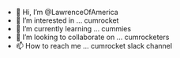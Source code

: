 - 👋 Hi, I’m @LawrenceOfAmerica
- 👀 I’m interested in ... cumrocket
- 🌱 I’m currently learning ... cummies
- 💞️ I’m looking to collaborate on ... cumrocketers
- 📫 How to reach me ... cumrocket slack channel

<!---
LawrenceOfAmerica/LawrenceOfAmerica is a ✨ special ✨ repository because its `README.md` (this file) appears on your GitHub profile.
You can click the Preview link to take a look at your changes.
--->
